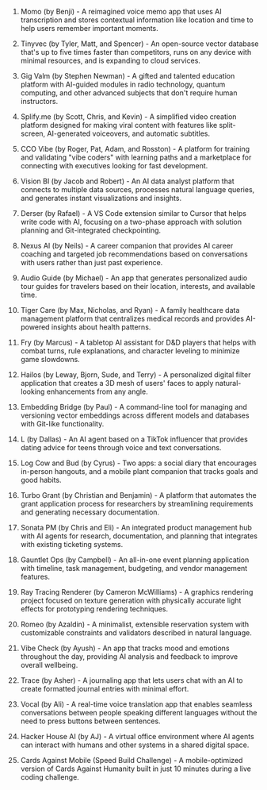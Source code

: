 1. Momo (by Benji) - A reimagined voice memo app that uses AI transcription and stores contextual information like location and time to help users remember important moments.

2. Tinyvec (by Tyler, Matt, and Spencer) - An open-source vector database that's up to five times faster than competitors, runs on any device with minimal resources, and is expanding to cloud services.

3. Gig Valm (by Stephen Newman) - A gifted and talented education platform with AI-guided modules in radio technology, quantum computing, and other advanced subjects that don't require human instructors.

4. Splify.me (by Scott, Chris, and Kevin) - A simplified video creation platform designed for making viral content with features like split-screen, AI-generated voiceovers, and automatic subtitles.

5. CCO Vibe (by Roger, Pat, Adam, and Rosston) - A platform for training and validating "vibe coders" with learning paths and a marketplace for connecting with executives looking for fast development.

6. Vision BI (by Jacob and Robert) - An AI data analyst platform that connects to multiple data sources, processes natural language queries, and generates instant visualizations and insights.

7. Derser (by Rafael) - A VS Code extension similar to Cursor that helps write code with AI, focusing on a two-phase approach with solution planning and Git-integrated checkpointing.

8. Nexus AI (by Neils) - A career companion that provides AI career coaching and targeted job recommendations based on conversations with users rather than just past experience.

9. Audio Guide (by Michael) - An app that generates personalized audio tour guides for travelers based on their location, interests, and available time.

10. Tiger Care (by Max, Nicholas, and Ryan) - A family healthcare data management platform that centralizes medical records and provides AI-powered insights about health patterns.

11. Fry (by Marcus) - A tabletop AI assistant for D&D players that helps with combat turns, rule explanations, and character leveling to minimize game slowdowns.

12. Hailos (by Leway, Bjorn, Sude, and Terry) - A personalized digital filter application that creates a 3D mesh of users' faces to apply natural-looking enhancements from any angle.

13. Embedding Bridge (by Paul) - A command-line tool for managing and versioning vector embeddings across different models and databases with Git-like functionality.

14. L (by Dallas) - An AI agent based on a TikTok influencer that provides dating advice for teens through voice and text conversations.

15. Log Cow and Bud (by Cyrus) - Two apps: a social diary that encourages in-person hangouts, and a mobile plant companion that tracks goals and good habits.

16. Turbo Grant (by Christian and Benjamin) - A platform that automates the grant application process for researchers by streamlining requirements and generating necessary documentation.

17. Sonata PM (by Chris and Eli) - An integrated product management hub with AI agents for research, documentation, and planning that integrates with existing ticketing systems.

18. Gauntlet Ops (by Campbell) - An all-in-one event planning application with timeline, task management, budgeting, and vendor management features.

19. Ray Tracing Renderer (by Cameron McWilliams) - A graphics rendering project focused on texture generation with physically accurate light effects for prototyping rendering techniques.

20. Romeo (by Azaldin) - A minimalist, extensible reservation system with customizable constraints and validators described in natural language.

21. Vibe Check (by Ayush) - An app that tracks mood and emotions throughout the day, providing AI analysis and feedback to improve overall wellbeing.

22. Trace (by Asher) - A journaling app that lets users chat with an AI to create formatted journal entries with minimal effort.

23. Vocal (by Ali) - A real-time voice translation app that enables seamless conversations between people speaking different languages without the need to press buttons between sentences.

24. Hacker House AI (by AJ) - A virtual office environment where AI agents can interact with humans and other systems in a shared digital space.

25. Cards Against Mobile (Speed Build Challenge) - A mobile-optimized version of Cards Against Humanity built in just 10 minutes during a live coding challenge.
